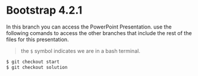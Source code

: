 # Bootstrap 4.2.1 

In this branch you can access the PowerPoint Presentation. 
use the following comands to access the other branches that include the rest of the files for this presentation. 
> the `$` symbol indicates we are in a bash terminal. 
```sh
$ git checkout start
$ git checkout solution
````